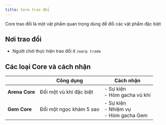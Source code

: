 ```yaml
---
title: Core trao đổi
---
```


Core trao đổi là một vật phẩm quan trọng dùng để đổi các vật phẩm đặc biệt

## Nơi trao đổi

- Người chơi thực hiện trao đổi ở `/warp trade`

## Các loại Core và cách nhận
|                |        Công dụng        |                     Cách nhận                    |
|----------------|-------------------------|--------------------------------------------------|
| **Arena Core** | Đổi một vũ khí đặc biệt | - Sự kiện<br /> - Hòm gacha vũ khí               |
| **Gem Core**   | Đổi một ngọc khảm 5 sao | - Sự kiện<br /> - Nhiệm vụ<br /> - Hòm gacha Gem |